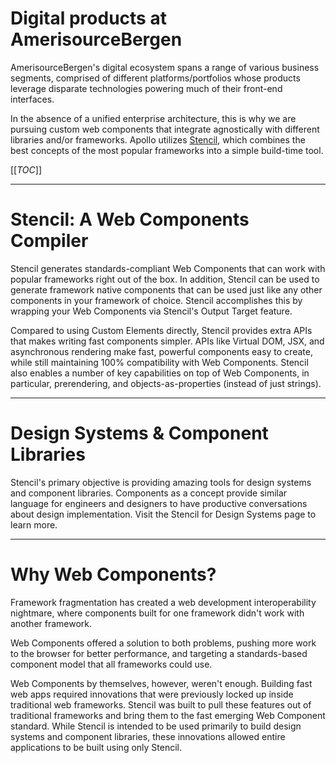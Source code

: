 # Digital products at AmerisourceBergen

AmerisourceBergen's digital ecosystem spans a range of various business segments, comprised of different platforms/portfolios whose products leverage disparate technologies powering much of their front-end interfaces.

In the absence of a unified enterprise architecture, this is why we are pursuing custom web components that integrate agnostically with different libraries and/or frameworks. Apollo utilizes [Stencil](https://stenciljs.com/), which combines the best concepts of the most popular frameworks into a simple build-time tool.

[[_TOC_]]

---

# Stencil: A Web Components Compiler

Stencil generates standards-compliant Web Components that can work with popular frameworks right out of the box. In addition, Stencil can be used to generate framework native components that can be used just like any other components in your framework of choice. Stencil accomplishes this by wrapping your Web Components via Stencil's Output Target feature.

Compared to using Custom Elements directly, Stencil provides extra APIs that makes writing fast components simpler. APIs like Virtual DOM, JSX, and asynchronous rendering make fast, powerful components easy to create, while still maintaining 100% compatibility with Web Components. Stencil also enables a number of key capabilities on top of Web Components, in particular, prerendering, and objects-as-properties (instead of just strings).

---

# Design Systems & Component Libraries

Stencil's primary objective is providing amazing tools for design systems and component libraries. Components as a concept provide similar language for engineers and designers to have productive conversations about design implementation. Visit the Stencil for Design Systems page to learn more.

---

# Why Web Components?

Framework fragmentation has created a web development interoperability nightmare, where components built for one framework didn't work with another framework.

Web Components offered a solution to both problems, pushing more work to the browser for better performance, and targeting a standards-based component model that all frameworks could use.

Web Components by themselves, however, weren't enough. Building fast web apps required innovations that were previously locked up inside traditional web frameworks. Stencil was built to pull these features out of traditional frameworks and bring them to the fast emerging Web Component standard. While Stencil is intended to be used primarily to build design systems and component libraries, these innovations allowed entire applications to be built using only Stencil.

